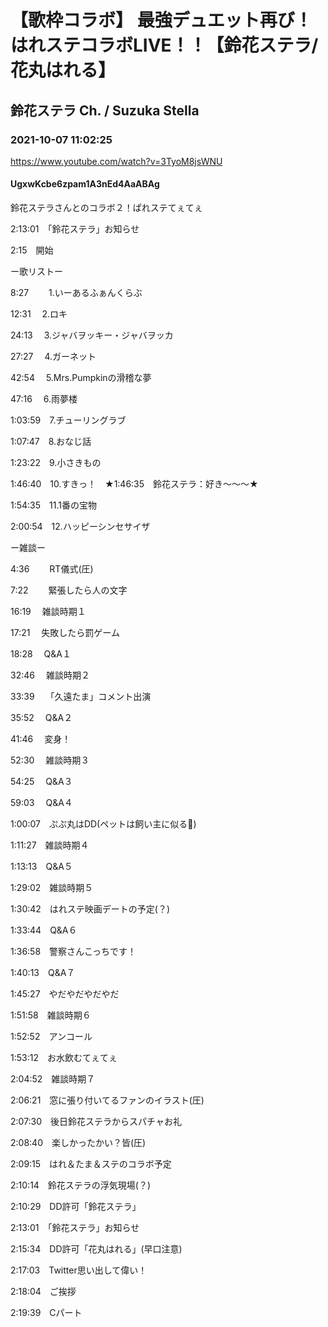 # 【歌枠コラボ】 最強デュエット再び！はれステコラボLIVE！！【鈴花ステラ/花丸はれる】
## 鈴花ステラ Ch. / Suzuka Stella
### 2021-10-07 11:02:25
https://www.youtube.com/watch?v=3TyoM8jsWNU
#### UgxwKcbe6zpam1A3nEd4AaABAg
鈴花ステラさんとのコラボ２！ぱれステてぇてぇ

2:13:01　「鈴花ステラ」お知らせ

2:15　開始

ー歌リストー

8:27　　 1.いーあるふぁんくらぶ

12:31　   2.ロキ

24:13　   3.ジャバヲッキー・ジャバヲッカ

27:27　   4.ガーネット

42:54　   5.Mrs.Pumpkinの滑稽な夢

47:16　   6.雨夢楼

1:03:59　7.チューリングラブ

1:07:47　8.おなじ話

1:23:22　9.小さきもの

1:46:40　10.すきっ！　★1:46:35　鈴花ステラ：好き～～～★

1:54:35　11.1番の宝物

2:00:54　12.ハッピーシンセサイザ



ー雑談ー

4:36　　 RT儀式(圧)

7:22　　 緊張したら人の文字

16:19　   雑談時期１

17:21　   失敗したら罰ゲーム

18:28　   Q&A１

32:46　   雑談時期２

33:39　   「久遠たま」コメント出演

35:52　   Q&A２

41:46　   変身！

52:30　   雑談時期３

54:25　   Q&A３

59:03　   Q&A４

1:00:07　ぷぷ丸はDD(ペットは飼い主に似る🤭)

1:11:27　雑談時期４

1:13:13　Q&A５

1:29:02　雑談時期５

1:30:42　はれステ映画デートの予定(？)

1:33:44　Q&A６

1:36:58　警察さんこっちです！

1:40:13　Q&A７

1:45:27　やだやだやだやだ

1:51:58　雑談時期６

1:52:52　アンコール

1:53:12　お水飲むてぇてぇ

2:04:52　雑談時期７

2:06:21　窓に張り付いてるファンのイラスト(圧)

2:07:30　後日鈴花ステラからスパチャお礼

2:08:40　楽しかったかい？皆(圧)

2:09:15　はれ＆たま＆ステのコラボ予定

2:10:14　鈴花ステラの浮気現場(？)

2:10:29　DD許可「鈴花ステラ」

2:13:01　「鈴花ステラ」お知らせ

2:15:34　DD許可「花丸はれる」(早口注意)

2:17:03　Twitter思い出して偉い！

2:18:04　ご挨拶

2:19:39　Cパート

